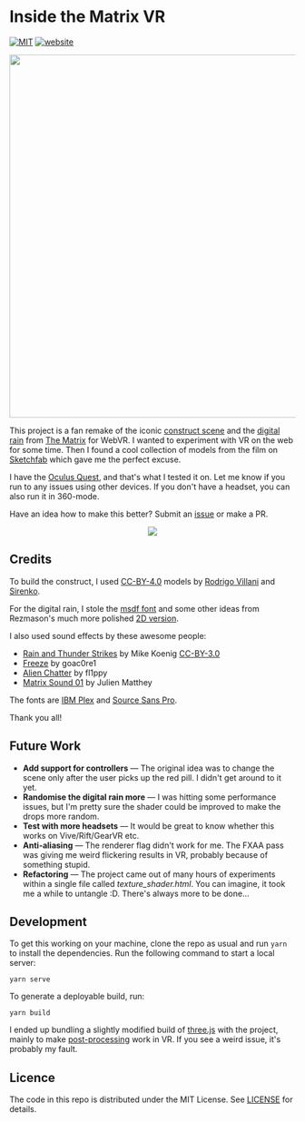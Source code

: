 # Inside the Matrix VR

[![MIT](https://img.shields.io/github/license/pazdera/matrix-vr#refresh)](https://github.com/pazdera/matrix-vr/blob/master/LICENSE) [![website](https://img.shields.io/website/https/radek.io/matrix-vr)](https://radek.io/matrix-vr/)

<p align="center">
  <img width="640" src="https://user-images.githubusercontent.com/169328/62210934-3d36a080-b395-11e9-93b6-11d873686f34.png">
</p>

This project is a fan remake of the iconic [construct scene](https://youtu.be/AGZiLMGdCE0?t=45) and the [digital rain](https://en.wikipedia.org/wiki/Matrix_digital_rain) from [The Matrix](https://www.imdb.com/title/tt0133093/) for WebVR. I wanted to experiment with VR on the web for some time. Then I found a cool collection of models from the film on [Sketchfab](https://sketchfab.com/rvillani/collections/the-matrix) which gave me the perfect excuse.

I have the [Oculus Quest](https://www.oculus.com/quest/), and that's what I tested it on. Let me know if you run to any issues using other devices. If you don't have a headset, you can also run it in 360-mode.

Have an idea how to make this better? Submit an [issue](https://github.com/pazdera/matrix-vr/issues) or make a PR.

<p align="center">
  <img src="https://user-images.githubusercontent.com/169328/62211026-6f480280-b395-11e9-9d64-cd059663054b.gif">
</p>

## Credits

To build the construct, I used [CC-BY-4.0](https://creativecommons.org/licenses/by/4.0/) models by [Rodrigo Villani](https://sketchfab.com/rvillani) and [Sirenko](https://sketchfab.com/sirenko).

For the digital rain, I stole the [msdf font](https://github.com/Rezmason/matrix/blob/master/matrixcode_msdf.png) and some other ideas from Rezmason's much more polished [2D version](https://github.com/Rezmason/matrix).

I also used sound effects by these awesome people:

* [Rain and Thunder Strikes](http://soundbible.com/901-Rain-And-Thunder-Strikes.html) by Mike Koenig [CC-BY-3.0](https://creativecommons.org/licenses/by/3.0/)
* [Freeze](https://freesound.org/people/goac0re1/sounds/333205/) by goac0re1
* [Alien Chatter](https://freesound.org/people/fl1ppy/sounds/149921/) by fl1ppy
* [Matrix Sound 01](https://freesound.org/people/Julien%20Matthey/sounds/105017/) by Julien Matthey

The fonts are [IBM Plex](https://www.ibm.com/plex/) and [Source Sans Pro](https://fonts.google.com/specimen/Source+Sans+Pro).

Thank you all!

## Future Work

* **Add support for controllers** — The original idea was to change the scene only after the user picks up the red pill. I didn't get around to it yet.
* **Randomise the digital rain more** — I was hitting some performance issues, but I'm pretty sure the shader could be improved to make the drops more random.
* **Test with more headsets** — It would be great to know whether this works on Vive/Rift/GearVR etc.
* **Anti-aliasing** — The renderer flag didn't work for me. The FXAA pass was giving me weird flickering results in VR, probably because of something stupid.
* **Refactoring** — The project came out of many hours of experiments within a single file called _texture_shader.html_. You can imagine, it took me a while to untangle :D. There's always more to be done...

## Development

To get this working on your machine, clone the repo as usual and run `yarn` to install the dependencies. Run the following command to start a local server:

```
yarn serve
```

To generate a deployable build, run:

```
yarn build
```

I ended up bundling a slightly modified build of [three.js](http://threejs.org) with the project, mainly to make [post-processing](https://github.com/mrdoob/three.js/pull/15840) work in VR. If you see a weird issue, it's probably my fault.

## Licence

The code in this repo is distributed under the MIT License. See [LICENSE](https://github.com/pazdera/matrix-vr/blob/master/LICENSE) for details.
